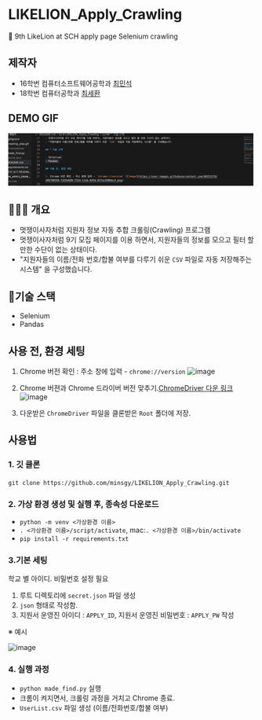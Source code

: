 # LIKELION_Apply_Crawling

🦁 9th LikeLion at SCH apply page Selenium crawling

## 제작자

- 16학번 컴퓨터소프트웨어공학과 [최민석](https://github.com/minsgy)
- 18학번 컴퓨터공학과 [최세환](https://github.com/Mactto)

## DEMO GIF

<img src="./crawling_demo.gif" width='500px'>

## 👨🏻‍💻 개요

- 멋쟁이사자처럼 지원자 정보 자동 추합 크롤링(Crawling) 프로그램
- 멋쟁이사자처럼 9기 모집 페이지를 이용 하면서, 지원자들의 정보를 모으고 필터 할 만한 수단이 없는 상태이다.
- "지원자들의 이름/전화 번호/합불 여부를 다루기 쉬운 `CSV` 파일로 자동 저장해주는 시스템" 을 구성했습니다.

## 🔨기술 스택

- Selenium
- Pandas

## 사용 전, 환경 세팅

1. Chrome 버전 확인 : 주소 창에 입력 - `chrome://version` ![image](https://user-images.githubusercontent.com/60251579/108708599-fd29a680-7554-11eb-845d-837ac698bbc4.png)

2. Chrome 버젼과 Chrome 드라이버 버전 맞추기.[ChromeDriver 다운 링크](https://chromedriver.chromium.org/downloads) ![image](https://user-images.githubusercontent.com/60251579/108708679-1c283880-7555-11eb-8590-0474dbf8850b.png)

3. 다운받은 `ChromeDriver` 파일을 클론받은 `Root` 폴더에 저장.

## 사용법

### 1. 깃 클론

`git clone https://github.com/minsgy/LIKELION_Apply_Crawling.git`

### 2. 가상 환경 생성 및 실행 후, 종속성 다운로드

- `python -m venv <가상환경 이름>`
- `. <가상환경 이름>/script/activate`, mac:`. <가상환경 이름>/bin/activate`
- `pip install -r requirements.txt`

### 3.기본 세팅

학교 별 아이디. 비밀번호 설정 필요

1. 루트 디렉토리에 `secret.json` 파일 생성
2. `json` 형태로 작성함.
3. 지원서 운영진 아이디 : `APPLY_ID`, 지원서 운영진 비밀번호 : `APPLY_PW` 작성

※ 예시

![image](https://user-images.githubusercontent.com/64149514/108707484-66101f00-7553-11eb-9173-4e613f667043.png)

### 4. 실행 과정

- `python made_find.py` 실행
- 크롬이 켜지면서, 크롤링 과정을 거치고 Chrome 종료.
- `UserList.csv` 파일 생성 (이름/전화번호/합불 여부)

